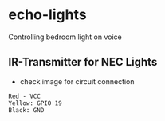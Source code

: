 # echo-lights
Controlling bedroom light on voice


## IR-Transmitter for NEC Lights
  - check image for circuit connection
```
Red - VCC 
Yellow: GPIO 19
Black: GND
```
